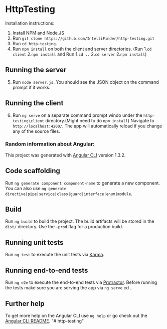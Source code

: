 # HttpTesting

Installation instructions:
1. Install NPM and Node.JS
2. Run `git clone https://github.com/IntelliFinder/http-testing.git`
3. Run  `cd http-testing`.
4. Run `npm install` on both the client and server directories. (Run  1.`cd client` 2.`npm install` and Run 1.`cd ..` 2.`cd server` 2.`npm install`)
## Running  the server
5. Run `node server.js`. You should see the JSON object on the command prompt if it works.
## Running the client
6. Run `ng serve` on a separate command prompt windo under the `http-testing\client` directory.(Might need to do `npm install`) Navigate to `http://localhost:4200/`. The app will automatically reload if you change any of the source files.


### Random information about Angular:

This project was generated with [Angular CLI](https://github.com/angular/angular-cli) version 1.3.2.


## Code scaffolding

Run `ng generate component component-name` to generate a new component. You can also use `ng generate directive|pipe|service|class|guard|interface|enum|module`.

## Build

Run `ng build` to build the project. The build artifacts will be stored in the `dist/` directory. Use the `-prod` flag for a production build.

## Running unit tests

Run `ng test` to execute the unit tests via [Karma](https://karma-runner.github.io).

## Running end-to-end tests

Run `ng e2e` to execute the end-to-end tests via [Protractor](http://www.protractortest.org/).
Before running the tests make sure you are serving the app via `ng serve`.cd ..

## Further help

To get more help on the Angular CLI use `ng help` or go check out the [Angular CLI README](https://github.com/angular/angular-cli/blob/master/README.md).
"# http-testing" 
